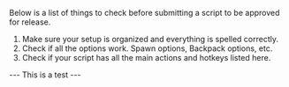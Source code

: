 Below is a list of things to check before submitting a script to be approved for release.

1. Make sure your setup is organized and everything is spelled correctly.
2. Check if all the options work. Spawn options, Backpack options, etc.
3. Check if your script has all the main actions and hotkeys listed here. 




--- This is a test ---

